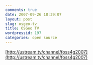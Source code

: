 ```yaml
---
comments: true
date: 2007-09-26 18:39:07
layout: post
slug: osgeo-tv
title: OSGeo TV
wordpressid: 197
categories: open source
---
```


[http://ustream.tv/channel/foss4g2007](http://ustream.tv/channel/foss4g2007)
